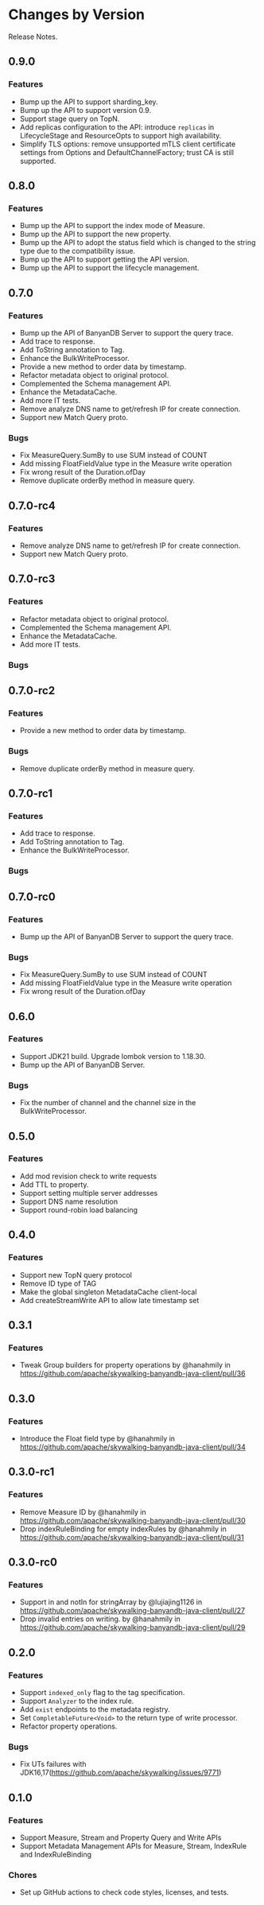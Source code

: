 Changes by Version
==================
Release Notes.

0.9.0
------------------

### Features

* Bump up the API to support sharding_key.
* Bump up the API to support version 0.9.
* Support stage query on TopN.
* Add replicas configuration to the API: introduce `replicas` in LifecycleStage and ResourceOpts to support high availability.
* Simplify TLS options: remove unsupported mTLS client certificate settings from Options and DefaultChannelFactory; trust CA is still supported.

0.8.0
------------------

### Features

* Bump up the API to support the index mode of Measure.
* Bump up the API to support the new property.
* Bump up the API to adopt the status field which is changed to the string type due to the compatibility issue.
* Bump up the API to support getting the API version.
* Bump up the API to support the lifecycle management.

0.7.0
------------------

### Features

* Bump up the API of BanyanDB Server to support the query trace.
* Add trace to response.
* Add ToString annotation to Tag.
* Enhance the BulkWriteProcessor.
* Provide a new method to order data by timestamp.
* Refactor metadata object to original protocol.
* Complemented the Schema management API.
* Enhance the MetadataCache.
* Add more IT tests.
* Remove analyze DNS name to get/refresh IP for create connection.
* Support new Match Query proto.

### Bugs

* Fix MeasureQuery.SumBy to use SUM instead of COUNT
* Add missing FloatFieldValue type in the Measure write operation
* Fix wrong result of the Duration.ofDay
* Remove duplicate orderBy method in measure query.

0.7.0-rc4
------------------

### Features

* Remove analyze DNS name to get/refresh IP for create connection.
* Support new Match Query proto.

0.7.0-rc3
------------------

### Features

* Refactor metadata object to original protocol.
* Complemented the Schema management API.
* Enhance the MetadataCache.
* Add more IT tests.

### Bugs

0.7.0-rc2
------------------

### Features

* Provide a new method to order data by timestamp.

### Bugs
* Remove duplicate orderBy method in measure query.

0.7.0-rc1
------------------

### Features

* Add trace to response.
* Add ToString annotation to Tag.
* Enhance the BulkWriteProcessor.

### Bugs

0.7.0-rc0
------------------

### Features

* Bump up the API of BanyanDB Server to support the query trace.

### Bugs

* Fix MeasureQuery.SumBy to use SUM instead of COUNT
* Add missing FloatFieldValue type in the Measure write operation
* Fix wrong result of the Duration.ofDay

0.6.0
------------------

### Features

* Support JDK21 build. Upgrade lombok version to 1.18.30.
* Bump up the API of BanyanDB Server.

### Bugs

* Fix the number of channel and the channel size in the BulkWriteProcessor.


0.5.0
------------------

### Features

* Add mod revision check to write requests
* Add TTL to property.
* Support setting multiple server addresses 
* Support DNS name resolution
* Support round-robin load balancing

0.4.0
------------------

### Features
* Support new TopN query protocol
* Remove ID type of TAG
* Make the global singleton MetadataCache client-local
* Add createStreamWrite API to allow late timestamp set

0.3.1
------------------

### Features
* Tweak Group builders for property operations by @hanahmily in https://github.com/apache/skywalking-banyandb-java-client/pull/36


0.3.0
------------------

### Features
* Introduce the Float field type by @hanahmily in https://github.com/apache/skywalking-banyandb-java-client/pull/34

0.3.0-rc1
------------------

### Features
* Remove Measure ID by @hanahmily in https://github.com/apache/skywalking-banyandb-java-client/pull/30
* Drop indexRuleBinding for empty indexRules by @hanahmily in https://github.com/apache/skywalking-banyandb-java-client/pull/31


0.3.0-rc0
------------------

### Features

* Support in and notIn for stringArray by @lujiajing1126 in https://github.com/apache/skywalking-banyandb-java-client/pull/27
* Drop invalid entries on writing. by @hanahmily in https://github.com/apache/skywalking-banyandb-java-client/pull/29


0.2.0
------------------

### Features

- Support `indexed_only` flag to the tag specification.
- Support `Analyzer` to the index rule.
- Add `exist` endpoints to the metadata registry.
- Set `CompletableFuture<Void>` to the return type of write processor.
- Refactor property operations.

### Bugs

- Fix UTs failures with JDK16,17(https://github.com/apache/skywalking/issues/9771)


0.1.0
------------------

### Features

- Support Measure, Stream and Property Query and Write APIs
- Support Metadata Management APIs for Measure, Stream, IndexRule and IndexRuleBinding

### Chores

- Set up GitHub actions to check code styles, licenses, and tests.
